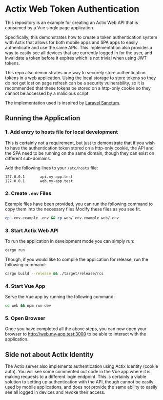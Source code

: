 # Actix Web Token Authentication

This repository is an example for creating an Actix Web API that is consumed by a Vue single page application.

Specifically, this demonstrates how to create a token authentication system with Actix that allows for both
mobile apps and SPA apps to easily authenticate and use the same APIs. This implementation also provides a way
to easily see all devices that are currently logged in for the user, and invalidate a token before it expires
which is not trivial when using JWT tokens.

This repo also demonstrates one way to securely store authentication tokens in a web application. Using the local
storage to store tokens so they do not get lost on page refresh can be a security vulnerability, so it is
recommended that these tokens be stored on a http-only cookie so they cannot be accessed by a malicious script.

The implementation used is inspired by [Laravel Sanctum](https://github.com/laravel/sanctum).

## Running the Application

### 1. Add entry to hosts file for local development

This is certainly not a requirement, but just to demonstrate that if you wish to have the authentication token
stored on a http-only cookie, the API and the SPA need to be running on the same domain, though they can exist
on different sub-domains.

Add the following lines to your `/etc/hosts` file:
```
127.0.0.1       api.my-app.test
127.0.0.1       web.my-app.test
```

### 2. Create `.env` Files

Example files have been provided, you can run the following command to copy them into the necessary files
Modify these files as you see fit.

```bash
cp .env.example .env && cp web/.env.example web/.env
```

### 3. Start Actix Web API

To run the application in development mode you can simply run:
```bash
cargo run
```

Though, if you would like to compile the application for release, run the following command:
```bash
cargo build --release && ./target/release/rcs
```

### 4. Start Vue App

Serve the Vue app by running the following command:
```bash
cd web && npm run dev
```

### 5. Open Browser

Once you have completed all the above steps, you can now open your browser to http://web.my-app.test:3000 to be able to interact with the application.

## Side not about Actix Identity
The Actix server also implements authentication using Actix Identity (cookie auth). You will see some commented
out code in the Vue app where it is making requests to a different login endpoint. This is certainly a viable
solution to setting up authentication with the API, though cannot be easily used by mobile applications, and
does not provide the same ability to easily see all logged in devices and revoke their access.
